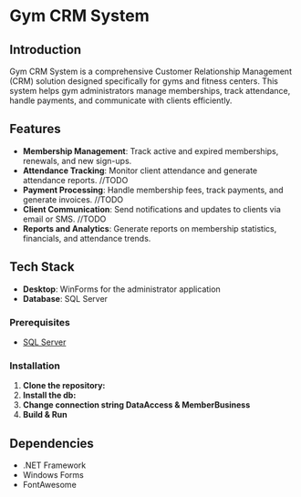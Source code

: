 # Gym CRM System

## Introduction

Gym CRM System is a comprehensive Customer Relationship Management (CRM) solution designed specifically for gyms and fitness centers. This system helps gym administrators manage memberships, track attendance, handle payments, and communicate with clients efficiently.

## Features

- **Membership Management**: Track active and expired memberships, renewals, and new sign-ups.
- **Attendance Tracking**: Monitor client attendance and generate attendance reports. //TODO
- **Payment Processing**: Handle membership fees, track payments, and generate invoices. //TODO
- **Client Communication**: Send notifications and updates to clients via email or SMS. //TODO
- **Reports and Analytics**: Generate reports on membership statistics, financials, and attendance trends.

## Tech Stack


- **Desktop**: WinForms for the administrator application
- **Database**: SQL Server


### Prerequisites

- [SQL Server](https://www.microsoft.com/en-us/sql-server/sql-server-downloads)

### Installation

1. **Clone the repository:**
2. **Install the db:**
3. **Change connection string DataAccess & MemberBusiness**
4. **Build & Run**


## Dependencies

- .NET Framework
- Windows Forms
- FontAwesome
